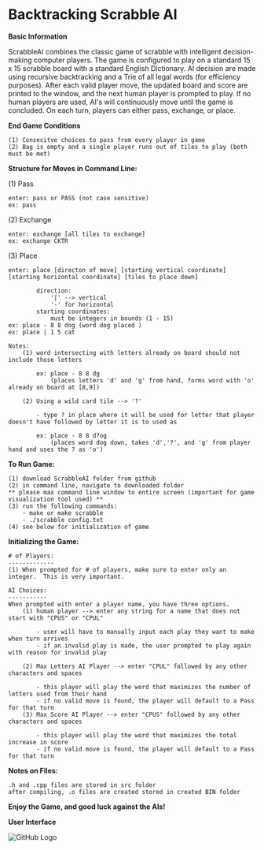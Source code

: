 # Backtracking Scrabble AI

**Basic Information**

ScrabbleAI combines the classic game of scrabble with intelligent decision-making computer players. The game is configured to play on a standard 15 x 15 scrabble board with a standard English Dictionary. AI decision are made using recursive backtracking and a Trie of all legal words (for efficiency purposes). After each valid player move, the updated board and score are printed to the window, and the next human player is prompted to play. If no human players are used, AI's will continuously move until the game is concluded. On each turn, players can either pass, exchange, or place.

**End Game Conditions**

    (1) Consecitve choices to pass from every player in game
    (2) Bag is empty and a single player runs out of tiles to play (both must be met)

**Structure for Moves in Command Line:**

(1) Pass

    enter: pass or PASS (not case sensitive)
    ex: pass

(2) Exchange

    enter: exchange [all tiles to exchange] 
    ex: exchange CKTR
    
(3) Place 

    enter: place [directon of move] [starting vertical coordinate] [starting horizontal coordinate] [tiles to place down]
    
            direction: 
                '|' --> vertical
                '-' for horizontal
            starting coordinates:
                must be integers in bounds (1 - 15)
    ex: place - 8 8 dog (word dog placed )
    ex: place | 1 5 cat
     
    Notes: 
        (1) word intersecting with letters already on board should not include those letters
        
            ex: place - 8 8 dg
                (places letters 'd' and 'g' from hand, forms word with 'o' already on board at [8,9])
                
        (2) Using a wild card tile --> '?'
        
            - type ? in place where it will be used for letter that player doesn't have followed by letter it is to used as 

            ex: place - 8 8 d?og
                (places word dog down, takes 'd','?', and 'g' from player hand and uses the ? as 'o')
**To Run Game:**

	(1) download ScrabbleAI folder from github
	(2) in command line, navigate to downloaded folder
    ** please max command line window to entire screen (important for game visualization tool used) **
	(3) run the following commands:
        - make or make scrabble
        - ./scrabble config.txt
	(4) see below for initialization of game

**Initializing the Game:**

	# of Players:
	-------------
	(1) When prompted for # of players, make sure to enter only an integer.  This is very important.
    
	AI Choices:
	-----------
	When prompted with enter a player name, you have three options.
		(1) human player --> enter any string for a name that does not start with "CPUS" or "CPUL" 
        
			- user will have to manually input each play they want to make when turn arrives
			- if an invalid play is made, the user prompted to play again with reason for invalid play
            
		(2) Max Letters AI Player --> enter "CPUL" followed by any other characters and spaces 
        
			- this player will play the word that maximizes the number of letters used from their hand
			- if no valid move is found, the player will default to a Pass for that turn
		(3) Max Score AI Player --> enter "CPUS" followed by any other characters and spaces 
        
			- this player will play the word that maximizes the total increase in score
			- if no valid move is found, the player will default to a Pass for that turn
**Notes on Files:**

	.h and .cpp files are stored in src folder
	after compiling, .o files are created stored in created BIN folder

**Enjoy the Game, and good luck against the AIs!**

**User Interface**

![GitHub Logo](https://i.ibb.co/Ry6hykn/img-0747-orig.png)

